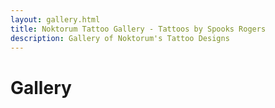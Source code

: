 ```yaml
---
layout: gallery.html
title: Noktorum Tattoo Gallery - Tattoos by Spooks Rogers
description: Gallery of Noktorum's Tattoo Designs
---
```


# Gallery
